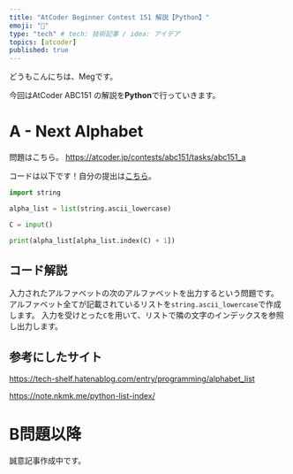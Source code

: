 ```yaml
---
title: "AtCoder Beginner Contest 151 解説【Python】"
emoji: "🐎"
type: "tech" # tech: 技術記事 / idea: アイデア
topics: [atcoder]
published: true
---
```

どうもこんにちは、Megです。

今回はAtCoder ABC151 の解説を**Python**で行っていきます。

# A - Next Alphabet
問題はこちら。
https://atcoder.jp/contests/abc151/tasks/abc151_a

コードは以下です！自分の提出は[こちら](https://atcoder.jp/contests/abc151/submissions/26683371)。

```python:A.py
import string

alpha_list = list(string.ascii_lowercase)

C = input()

print(alpha_list[alpha_list.index(C) + 1])
```


## コード解説
入力されたアルファベットの次のアルファベットを出力するという問題です。
アルファベット全てが記載されているリストを`string.ascii_lowercase`で作成します。
入力を受けとった`C`を用いて、リストで隣の文字のインデックスを参照し出力します。


## 参考にしたサイト

https://tech-shelf.hatenablog.com/entry/programming/alphabet_list

https://note.nkmk.me/python-list-index/


# B問題以降
誠意記事作成中です。


